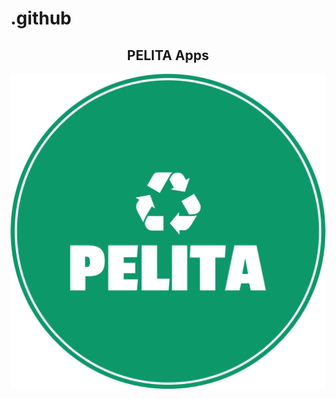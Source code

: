 # .github

<body>
  <h2 align="center">PELITA Apps</h2>
<p align="center">
  <a href="#">
    <img src="https://github.com/PelitaApp/.github/blob/main/pelita-high-resolution-logo-color-on-transparent-background.png" alt="logo" />
  </a>
</p>
</body>
